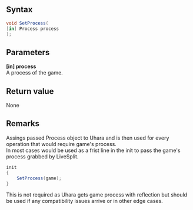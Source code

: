 ## Syntax
```c#
void SetProcess(
[in] Process process
);
```   
## Parameters
**[in] process**   
A process of the game.   
## Return value
None
## Remarks
Assings passed Process object to Uhara and is then used for every operation that would require game's process.   
In most cases would be used as a frist line in the init to pass the game's process grabbed by LiveSplit.   
```c#
init
{
    SetProcess(game);
}
```
This is not required as Uhara gets game process with reflection but should be used if any compatibility issues arrive or in other edge cases.
